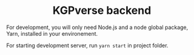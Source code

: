 # <div align="center">KGPverse backend</div>

For development, you will only need Node.js and a node global package, Yarn, installed in your environement.

For starting development server, run `yarn start` in project folder.
